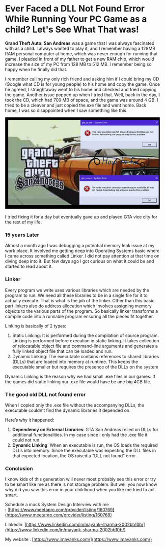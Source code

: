 # Ever Faced a DLL Not Found Error While Running Your PC Game as a child? Let's See What That was!

**Grand Theft Auto: San Andreas** was a game that I was always fascinated with as a child. I always wanted to play it, and I remember having a 128MB RAM personal computer at home, which was never enough for running that game. I pleaded in front of my father to get a new RAM chip, which would increase the size of my PC from 128 MB to 512 MB. I remember being so happy when he finally did that.

I remember calling my only rich friend and asking him if I could bring my CD (Google what CD is for young people) to his home and copy the game. Once he agreed, I straightaway went to his home and checked and tried copying the game. Another issue popped up when I tried that. Well, back in the day, I took the CD, which had 700 MB of space, and the game was around 4 GB. I tried to be a cleaver and just copied the.exe file and went home. Back home, I was so disappointed when I saw something like this.

![Screenshot 2024-06-23 at 3.22.01 PM.png](dll/gta.png)

I tried fixing it for a day but eventually gave up and played GTA vice city for the rest of my life.

### 15 years Later

Almost a month ago I was debugging a potential memory leak issue at my work place. It involved me getting deep into Operating Systems basic where I came across something called Linker. I did not pay attention at that time on diving deep into it. But few days ago I got curious on what it could be and started to read about it.

### Linker

Every program we write uses various libraries which are needed by the program to run. We need all these libraries to be in a single file for it to actually execute. That is what is the job of the linker. Other than this basic part linkers also do address allocation which involves assigning memory objects to the various parts of the program. So basically linker transforms a compile code into a runnable program ensuring all the pieces fit together.

Linking is basically of 2 types:

1. Static Linking: It is performed during the compilation of source program. Linking is performed before execution in static linking. It takes collection of relocatable object file and command-line arguments and generates a fully linked object file that can be loaded and run.
2. Dynamic Linking: The executable contains references to shared libraries (DLLs) that are loaded into memory at runtime. This keeps the executable smaller but requires the presence of the DLLs on the system

Dynamic Linking is the reason why we had small .exe files in our games. If the games did static linking our .exe file would have be one big 4GB file.

### The good old DLL not found error

When I copied only the .exe file without the accompanying DLLs, the executable couldn’t find the dynamic libraries it depended on.

Here’s why it happened:

1. **Dependency on External Libraries**: GTA San Andreas relied on DLLs for additional functionalities. In my case since I only had the .exe file it could not run.
2. **Dynamic Linking**: When an executable is run, the OS loads the required DLLs into memory. Since the executable was expecting the DLL files in that expected location, the OS raised a “DLL not found” error.

### Conclusion

I know kids of this generation will never most probably see this error or try to be smart like me as there is not storage problem. But well you now know why did you saw this error in your childhood when you like me tried to act smart.

Schedule a mock System Design Interview with me : [https://www.meetapro.com/provider/listing/160769](https://www.meetapro.com/provider/listing/160769)

Linkedin: [https://www.linkedin.com/in/mayank-sharma-2002bb10b/](https://www.linkedin.com/in/mayank-sharma-2002bb10b/)

My website : [https://www.imayanks.com/](https://www.imayanks.com/)